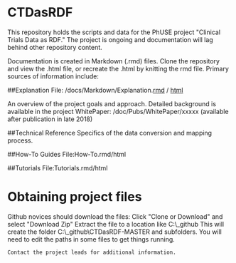 # CTDasRDF
This repository holds the scripts and data for the PhUSE project "Clinical Trials Data as RDF." The project is ongoing and documentation will lag behind other repository content.  

Documentation is created in Markdown (.rmd) files. Clone the repository and view the .html file, or recreate the .html by knitting the rmd file.
Primary sources of information include:

##Explanation
  File: /docs/Markdown/Explanation.[rmd](Explanation.rmd) / [html](Explanation.html)
  
  An overview of the project goals and approach. Detailed background is available in the project WhitePaper: /doc/Pubs/WhitePaper/xxxxx (available after publication in late 2018)


##Technical Reference
  Specifics of the data conversion and mapping process. 
  
##How-To Guides
  File:How-To.rmd/html
  
##Tutorials
  File:Tutorials.rmd/html




# Obtaining project files
Github novices should download the files: 
Click "Clone or Download" and select "Download Zip"
Extract the file to a location like  C:\\_github
This will create the folder C:\\_github\\CTDasRDF-MASTER and subfolders. You will need to edit the paths in some files to get things running. 

```
Contact the project leads for additional information. 
